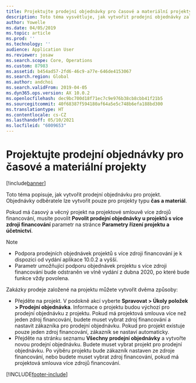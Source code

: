 ```yaml
---
title: Projektujte prodejní objednávky pro časové a materiální projekty
description: Toto téma vysvětluje, jak vytvořit prodejní objednávky založené na projektech času a materiálu.
author: Yowelle
ms.date: 04/05/2019
ms.topic: article
ms.prod: ''
ms.technology: ''
audience: Application User
ms.reviewer: josaw
ms.search.scope: Core, Operations
ms.custom: 87983
ms.assetid: b454ad57-2fd6-46c9-a77e-646de4153067
ms.search.region: Global
ms.author: andchoi
ms.search.validFrom: 2019-04-05
ms.dyn365.ops.version: AX 10.0.2
ms.openlocfilehash: dec9bc700d18f71ec7c9e976b38cb8cbb41f21b5
ms.sourcegitcommit: 40f68387f594180af64a5e5c748b6efa188bd300
ms.translationtype: HT
ms.contentlocale: cs-CZ
ms.lasthandoff: 05/10/2021
ms.locfileid: "6009653"
---
```

# <a name="project-sales-orders-for-time-and-material-projects"></a>Projektujte prodejní objednávky pro časové a materiální projekty

[!include[banner](../includes/banner.md)]

Toto téma popisuje, jak vytvořit prodejní objednávku pro projekt. Objednávky odběratele lze vytvořit pouze pro projekty typu **čas a materiál**.

Pokud má časový a věcný projekt na projektové smlouvě více zdrojů financování, musíte povolit **Povolit prodejní objednávky u projektů s více zdroji financování** parametr na stránce **Parametry řízení projektu a účetnictví**. 

> [!NOTE]
> - Podpora prodejních objednávek projektů s více zdroji financování je k dispozici od vydání aplikace 10.0.2 a vyšší.
> - Parametr umožňující podporu objednávek projektu s více zdroji financování bude odstraněn ve vlně vydání z dubna 2020, po které bude funkce vždy povolena.

Zakázky prodeje založené na projektu můžete vytvořit dvěma způsoby:

- Přejděte na projekt. V podokně akcí vyberte **Spravovat > Úkoly položek > Prodejní objednávka**. Informace o projektu budou výchozí pro prodejní objednávku z projektu. Pokud má projektová smlouva více než jeden zdroj financování, budete muset vybrat zdroj financování a nastavit zákazníka pro prodejní objednávku. Pokud pro projekt existuje pouze jeden zdroj financování, zákazník se nastaví automaticky.
- Přejděte na stránku seznamu **Všechny prodejní objednávky** a vytvořte novou prodejní objednávku. Budete muset vybrat projekt pro prodejní objednávku. Po výběru projektu bude zákazník nastaven ze zdroje financování, nebo budete muset vybrat zdroj financování, pokud má projektová smlouva více zdrojů financování.



[!INCLUDE[footer-include](../includes/footer-banner.md)]
